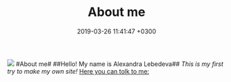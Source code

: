 ﻿---
layout: post
title:  "About me"
date:   2019-03-26 11:41:47 +0300
categories: jekyll update
---
![](https://pp.userapi.com/c851332/v851332232/df861/VWC7LWnkGKo.jpg)
#About me#
##Hello! My name is Alexandra Lebedeva##
_This is my first try to make my own site!_
[Here you can tolk to me:](https://vk.com/mrs_swan)

[jekyll-docs]: https://jekyllrb.com/docs/home
[jekyll-gh]:   https://github.com/jekyll/jekyll
[jekyll-talk]: https://talk.jekyllrb.com/
